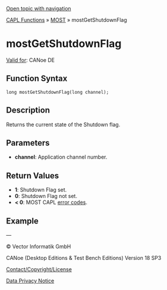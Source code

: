 [Open topic with navigation](../../../../../CANoeDEFamily.htm#Topics/CAPLFunctions/MOST/Functions/CAPLfunctionMOSTGetShutdownFlag.md)

[CAPL Functions](../../CAPLfunctions.md) » [MOST](../CAPLfunctionsMOSTOverview.md) » mostGetShutdownFlag

# mostGetShutdownFlag

[Valid for](../../../Shared/FeatureAvailability.md): CANoe DE

## Function Syntax

```
long mostGetShutdownFlag(long channel);
```

## Description

Returns the current state of the Shutdown flag.

## Parameters

- **channel**: Application channel number.

## Return Values

- **1**: Shutdown Flag set.
- **0**: Shutdown Flag not set.
- **< 0**: MOST CAPL [error codes](../CAPLfunctionsMOSTErrorCodes.md).

## Example

—

© Vector Informatik GmbH

CANoe (Desktop Editions & Test Bench Editions) Version 18 SP3

[Contact/Copyright/License](../../../Shared/ContactCopyrightLicense.md)

[Data Privacy Notice](https://www.vector.com/int/en/company/get-info/privacy-policy/)
